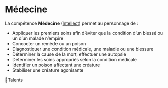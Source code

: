 # Médecine

La compétence **Médecine** ([Intellect](/docs/attributs/intellect.md)) permet au personnage de :

- Appliquer les premiers soins afin d’éviter que la condition d’un blessé ou un d’un malade n’empire
- Concocter un remède ou un poison
- Diagnostiquer une condition médicale, une maladie ou une blessure
- Déterminer la cause de la mort, effectuer une autopsie
- Déterminer les soins appropriés selon la condition médicale
- Identifier un poison affectant une créature
- Stabiliser une créature agonisante

🚧Talents
